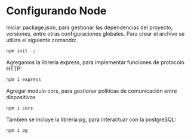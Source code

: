 # Configurando Node

Iniciar package.json, para gestionar las dependencias del proyecto, versiones, entre otras configuraciones globales. Para crear el archivo se utiliza el siguiente comando:

```sh
npm init -y
```
Agregamos la libreria express, para implementar funciones de protocolo HTTP:
```sh
npm i express
```
Agregar modulo cors, para gestionar politicas de comunicación entre dispositivos
```sh
npm i cors
```

También se incluye la librería pg, para interactuar con la postgreSQL:

```sh
npm i pg
```

